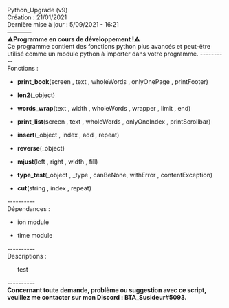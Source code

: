 Python_Upgrade (v9)<br />
Création : 21/01/2021<br />
Dernière mise à jour : 5/09/2021 - 16:21<br />
————<br />
<strong>⚠️Programme en cours de développement !⚠️</strong><br />
Ce programme contient des fonctions python plus avancés et peut-être utilisé comme un module python à importer dans votre programme.
----------<br>
Fonctions :<br>
<ul>
<li><strong>print_book</strong>(screen , text ,  wholeWords , onlyOnePage , printFooter)</li></ul>
<ul>
 <li><strong>len2</strong>(_object)</li></ul>
<ul>
<li><strong>words_wrap</strong>(text , width , wholeWords , wrapper , limit , end)</li></ul>
 <ul>
<li><strong>print_list</strong>(screen , text , wholeWords , onlyOneIndex , printScrollbar)</li></ul>
<ul>
<li><strong>insert</strong>(_object , index , add , repeat)</li></ul>
<ul>
<li><strong>reverse</strong>(_object)</li></ul>
<ul>
<li><strong>mjust</strong>(left , right , width , fill)</li></ul>
<ul>
<li><strong>type_test</strong>(_object , _type , canBeNone, withError , contentException)</li></ul>
<ul>
<li><strong>cut</strong>(string , index , repeat)</li></ul>
----------<br>
Dépendances :<br>
<ul>
<li>ion module</li></ul>
<ul>
<li>time module</li></ul>
----------<br>
Descriptions :<br>
<ul>test</ul>
----------<br>
<strong>Concernant toute demande, problème ou suggestion avec ce script, veuillez me contacter sur mon Discord : BTA_Susideur#5093.</strong>
